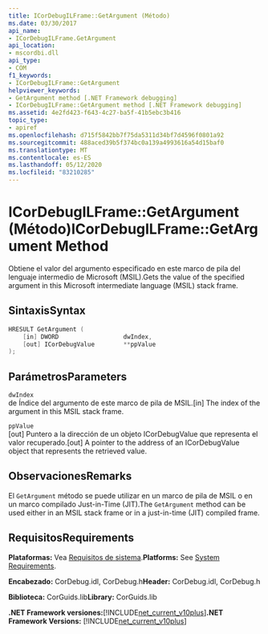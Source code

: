 ```yaml
---
title: ICorDebugILFrame::GetArgument (Método)
ms.date: 03/30/2017
api_name:
- ICorDebugILFrame.GetArgument
api_location:
- mscordbi.dll
api_type:
- COM
f1_keywords:
- ICorDebugILFrame::GetArgument
helpviewer_keywords:
- GetArgument method [.NET Framework debugging]
- ICorDebugILFrame::GetArgument method [.NET Framework debugging]
ms.assetid: 4e2fd423-f643-4c27-ba5f-41b5ebc3b416
topic_type:
- apiref
ms.openlocfilehash: d715f5842bb7f75da5311d34bf7d4596f0801a92
ms.sourcegitcommit: 488aced39b5f374bc0a139a4993616a54d15baf0
ms.translationtype: MT
ms.contentlocale: es-ES
ms.lasthandoff: 05/12/2020
ms.locfileid: "83210285"
---
```

# <a name="icordebugilframegetargument-method"></a><span data-ttu-id="3f785-102">ICorDebugILFrame::GetArgument (Método)</span><span class="sxs-lookup"><span data-stu-id="3f785-102">ICorDebugILFrame::GetArgument Method</span></span>
<span data-ttu-id="3f785-103">Obtiene el valor del argumento especificado en este marco de pila del lenguaje intermedio de Microsoft (MSIL).</span><span class="sxs-lookup"><span data-stu-id="3f785-103">Gets the value of the specified argument in this Microsoft intermediate language (MSIL) stack frame.</span></span>  
  
## <a name="syntax"></a><span data-ttu-id="3f785-104">Sintaxis</span><span class="sxs-lookup"><span data-stu-id="3f785-104">Syntax</span></span>  
  
```cpp  
HRESULT GetArgument (  
    [in] DWORD                  dwIndex,  
    [out] ICorDebugValue        **ppValue  
);  
```  
  
## <a name="parameters"></a><span data-ttu-id="3f785-105">Parámetros</span><span class="sxs-lookup"><span data-stu-id="3f785-105">Parameters</span></span>  
 `dwIndex`  
 <span data-ttu-id="3f785-106">de Índice del argumento de este marco de pila de MSIL.</span><span class="sxs-lookup"><span data-stu-id="3f785-106">[in] The index of the argument in this MSIL stack frame.</span></span>  
  
 `ppValue`  
 <span data-ttu-id="3f785-107">[out] Puntero a la dirección de un objeto ICorDebugValue que representa el valor recuperado.</span><span class="sxs-lookup"><span data-stu-id="3f785-107">[out] A pointer to the address of an ICorDebugValue object that represents the retrieved value.</span></span>  
  
## <a name="remarks"></a><span data-ttu-id="3f785-108">Observaciones</span><span class="sxs-lookup"><span data-stu-id="3f785-108">Remarks</span></span>  
 <span data-ttu-id="3f785-109">El `GetArgument` método se puede utilizar en un marco de pila de MSIL o en un marco compilado Just-in-Time (JIT).</span><span class="sxs-lookup"><span data-stu-id="3f785-109">The `GetArgument` method can be used either in an MSIL stack frame or in a just-in-time (JIT) compiled frame.</span></span>  
  
## <a name="requirements"></a><span data-ttu-id="3f785-110">Requisitos</span><span class="sxs-lookup"><span data-stu-id="3f785-110">Requirements</span></span>  
 <span data-ttu-id="3f785-111">**Plataformas:** Vea [Requisitos de sistema](../../get-started/system-requirements.md).</span><span class="sxs-lookup"><span data-stu-id="3f785-111">**Platforms:** See [System Requirements](../../get-started/system-requirements.md).</span></span>  
  
 <span data-ttu-id="3f785-112">**Encabezado:** CorDebug.idl, CorDebug.h</span><span class="sxs-lookup"><span data-stu-id="3f785-112">**Header:** CorDebug.idl, CorDebug.h</span></span>  
  
 <span data-ttu-id="3f785-113">**Biblioteca:** CorGuids.lib</span><span class="sxs-lookup"><span data-stu-id="3f785-113">**Library:** CorGuids.lib</span></span>  
  
 <span data-ttu-id="3f785-114">**.NET Framework versiones:**[!INCLUDE[net_current_v10plus](../../../../includes/net-current-v10plus-md.md)]</span><span class="sxs-lookup"><span data-stu-id="3f785-114">**.NET Framework Versions:** [!INCLUDE[net_current_v10plus](../../../../includes/net-current-v10plus-md.md)]</span></span>
